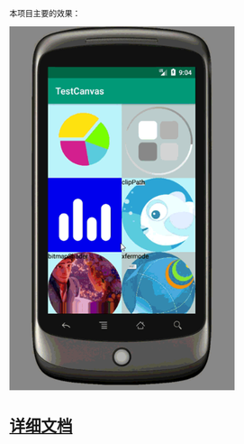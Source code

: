 本项目主要的效果：<br>

<img src="文档/pic/index.gif" width=400> <br>
# [详细文档](https://github.com/chengxiaobo3/TestCanvas/blob/master/%E6%96%87%E6%A1%A3/%E8%87%AA%E5%AE%9A%E4%B9%89%E7%BB%98%E5%88%B6.md)
